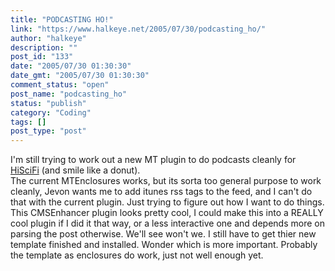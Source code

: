 ```yaml
---
title: "PODCASTING HO!"
link: "https://www.halkeye.net/2005/07/30/podcasting_ho/"
author: "halkeye"
description: ""
post_id: "133"
date: "2005/07/30 01:30:30"
date_gmt: "2005/07/30 01:30:30"
comment_status: "open"
post_name: "podcasting_ho"
status: "publish"
category: "Coding"
tags: []
post_type: "post"
---
```


I'm still trying to work out a new MT plugin to do podcasts cleanly for [HiSciFi](http://www.hiscifi.com/archives/2005/07/shows_are_up_1.html) (and smile like a donut).  
The current MTEnclosures works, but its sorta too general purpose to work cleanly, Jevon wants me to add itunes rss tags to the feed, and I can't do that with the current plugin. Just trying to figure out how I want to do things. This CMSEnhancer plugin looks pretty cool, I could make this into a REALLY cool plugin if I did it that way, or a less interactive one and depends more on parsing the post otherwise. We'll see won't we. I still have to get thier new template finished and installed. Wonder which is more important. Probably the template as enclosures do work, just not well enough yet.
